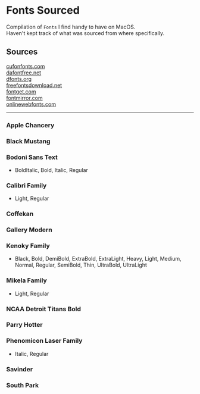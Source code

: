 # Fonts Sourced
Compilation of `Fonts` I find handy to have on MacOS.  
Haven't kept track of what was sourced from where specifically.

## Sources
[cufonfonts.com](cufonfonts.com)  
[dafontfree.net](dafontfree.net)  
[dfonts.org](dfonts.org)   
[freefontsdownload.net](freefontsdownload.net)   
[fontget.com](fontget.com)   
[fontmirror.com](fontmirror.com)  
[onlinewebfonts.com](onlinewebfonts.com)  

   
---
### Apple Chancery

### Black Mustang   

### Bodoni Sans Text   
- BoldItalic, Bold, Italic, Regular   

### Calibri Family
 - Light, Regular

### Coffekan   

### Gallery Modern   

### Kenoky Family   
 - Black, Bold, DemiBold, ExtraBold, ExtraLight, Heavy, Light, Medium, Normal, Regular, SemiBold, Thin, UltraBold, UltraLight

### Mikela Family
 - Light, Regular

### NCAA Detroit Titans Bold

### Parry Hotter

### Phenomicon Laser Family
 - Italic, Regular

### Savinder

### South Park   